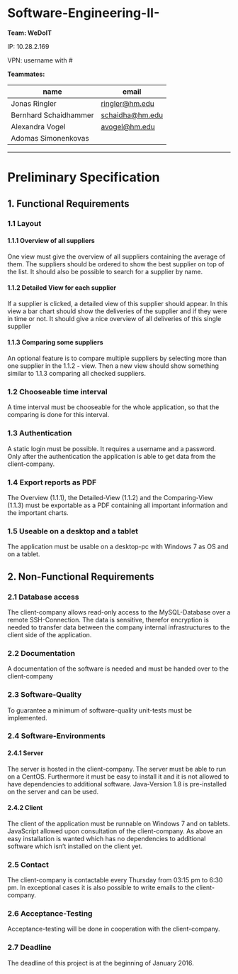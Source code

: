 # Software-Engineering-II- #
**Team: WeDoIT**

IP: 10.28.2.169

VPN: username with #

**Teammates:**

| name        | email           |
|-------------|-----------------|
|Jonas Ringler| ringler@hm.edu  |
|Bernhard Schaidhammer|schaidha@hm.edu|
|Alexandra Vogel|avogel@hm.edu|
|Adomas Simonenkovas |                 |

- - - -

# Preliminary Specification

## 1.	Functional Requirements

### 1.1	Layout

#### 1.1.1	Overview of all suppliers
One view must give the overview of all suppliers containing the average of them. The suppliers should be ordered to show the best supplier on top of the list. It should also be possible to search for a supplier by name.

#### 1.1.2	Detailed View for each supplier
If a supplier is clicked, a detailed view of this supplier should appear. In this view a bar chart should show the deliveries of the supplier and if they were in time or not. It should give a nice overview of all deliveries of this single supplier

#### 1.1.3	Comparing some suppliers
An optional feature is to compare multiple suppliers by selecting more than one supplier in the 1.1.2 - view. Then a new view should show something similar to 1.1.3 comparing all checked suppliers.

### 1.2	Chooseable time interval
A time interval must be chooseable for the whole application, so that the comparing is done for this interval.

### 1.3	Authentication
A static login must be possible. It requires a username and a password. Only after the authentication the application is able to get data from the client-company.

### 1.4	Export reports as PDF
The Overview (1.1.1), the Detailed-View (1.1.2) and the Comparing-View (1.1.3) must be exportable as a PDF containing all important information and the important charts.

### 1.5	Useable on a desktop and a tablet
The application must be usable on a desktop-pc with Windows 7 as OS and on a tablet.



## 2.	Non-Functional Requirements

### 2.1	Database access
The client-company allows read-only access to the MySQL-Database over a remote SSH-Connection. The data is sensitive, therefor encryption is needed to transfer data between the company internal infrastructures to the client side of the application.

### 2.2	Documentation
A documentation of the software is needed and must be handed over to the client-company

### 2.3	Software-Quality
To guarantee a minimum of software-quality unit-tests must be implemented.

### 2.4	Software-Environments

#### 2.4.1	Server
The server is hosted in the client-company. The server must be able to run on a CentOS. Furthermore it must be easy to install it and it is not allowed to have dependencies to additional software. Java-Version 1.8 is pre-installed on the server and can be used. 

#### 2.4.2	Client
The client of the application must be runnable on Windows 7 and on tablets. JavaScript allowed upon consultation of the client-company. As above an easy installation is wanted which has no dependencies to additional software which isn’t installed on the client yet.

### 2.5	Contact
The client-company is contactable every Thursday from 03:15 pm to 6:30 pm. In exceptional cases it is also possible to write emails to the client-company.

### 2.6	Acceptance-Testing
Acceptance-testing will be done in cooperation with the client-company.

### 2.7	Deadline
The deadline of this project is at the beginning of January 2016.


